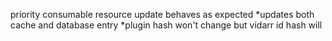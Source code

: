 priority consumable resource update behaves as expected
*updates both cache and database entry
*plugin hash won't change but vidarr id hash will
